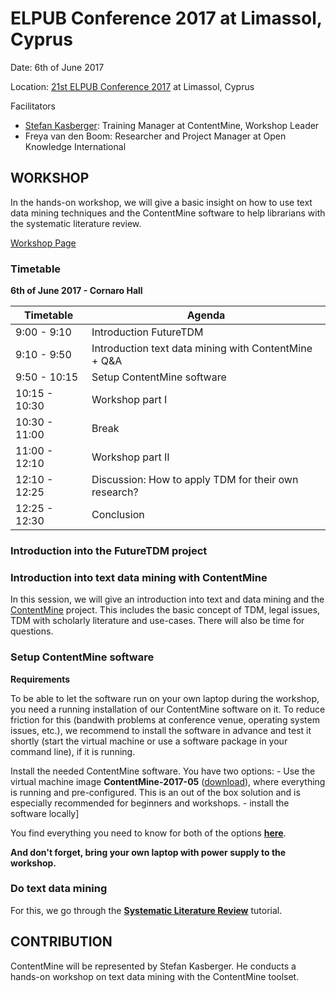 # ELPUB Conference 2017 at Limassol, Cyprus

Date: 6th of June 2017

Location: [21st ELPUB Conference 2017](http://www.cyprusconferences.org/elpub2017/) at Limassol, Cyprus

Facilitators
- [Stefan Kasberger](http://www.stefankasberger.at/): Training Manager at ContentMine, Workshop Leader
- Freya van den Boom: Researcher and Project Manager at Open Knowledge International

## WORKSHOP

In the hands-on workshop, we will give a basic insight on how to use text data mining techniques and the ContentMine software to help librarians with the systematic literature review.

[Workshop Page](http://www.cyprusconferences.org/elpub2017/workshops.html)

### Timetable

**6th of June 2017 - Cornaro Hall**

| Timetable     | Agenda       |
|---------------|--------------|
| 9:00 - 9:10 | Introduction FutureTDM |
| 9:10 - 9:50 | Introduction text data mining with ContentMine + Q&A|
| 9:50 - 10:15 | Setup ContentMine software |
| 10:15 - 10:30 | Workshop part I|
| 10:30 - 11:00 | Break |
| 11:00 - 12:10 | Workshop part II|
| 12:10 - 12:25 | Discussion: How to apply TDM for their own research? |
| 12:25 - 12:30 | Conclusion |

### Introduction into the FutureTDM project

### Introduction into text data mining with ContentMine

In this session, we will give an introduction into text and data mining and the [ContentMine](http://contentmine.org) project. This includes the basic concept of TDM, legal issues, TDM with scholarly literature and use-cases. There will also be time for questions.

### Setup ContentMine software

**Requirements**

To be able to let the software run on your own laptop during the workshop, you need a running installation of our ContentMine software on it. To reduce friction for this (bandwith problems at conference venue, operating system issues, etc.), we recommend to install the software in advance and test it shortly (start the virtual machine or use a software package in your command line), if it is running.

Install the needed ContentMine software. You have two options:
	- Use the virtual machine image **ContentMine-2017-05** ([download](http://cm.stefankasberger.at/ContentMine-2017-05.ova)), where everything is running and pre-configured. This is an out of the box solution and is especially recommended for beginners and workshops. 
	- install the software locally]

You find everything you need to know for both of the options **[here](../../installation.md)**.

**And don't forget, bring your own laptop with power supply to the workshop.**

### Do text data mining

For this, we go through the **[Systematic Literature Review](../../tutorials/systematic-literature-review/)** tutorial.

## CONTRIBUTION

ContentMine will be represented by Stefan Kasberger. He conducts a hands-on workshop on text data mining with the ContentMine toolset. 
